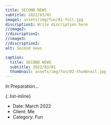 ```yaml
---
title: SECOND NEWS
subtitle: 2022/03/01
image1: assets/img/fun/01-full.jpg
discription1: Write discription here
//image2: 
//discription2: 
//image3: 
//discription3: 
alt: Second news

caption:
  title: SECOND NEWS
  subtitle: 2022/03/01
  thumbnail: assets/img/fun/02-thumbnail.jpg
---
```

In Preparation...

{:.list-inline}
- Date: March 2022
- Client: Me
- Category: Fun



